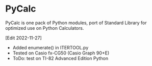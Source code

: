 # PyCalc
PyCalc is one pack of Python modules, port of Standard Library for optimized use on Python Calculators.

[Edit 2022-11-27]
* Added enumerate() in ITERTOOL.py
* Tested on Casio fx-CG50 (Casio Graph 90+E)
* ToDo: test on TI-82 Advanced Edition Python
